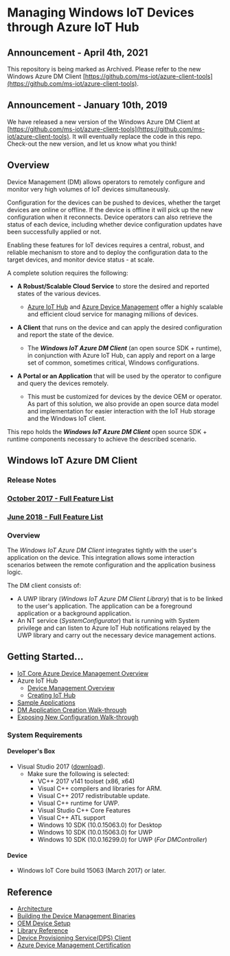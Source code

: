 # Managing Windows IoT Devices through Azure IoT Hub

## Announcement - April 4th, 2021

This repository is being marked as Archived. Please refer to the new Windows Azure DM Client [https://github.com/ms-iot/azure-client-tools](https://github.com/ms-iot/azure-client-tools).

## Announcement - January 10th, 2019

We have released a new version of the Windows Azure DM Client at [https://github.com/ms-iot/azure-client-tools](https://github.com/ms-iot/azure-client-tools). It will eventually replace the code in this repo. Check-out the new version, and let us know what you think!

## Overview

Device Management (DM) allows operators to remotely configure and monitor very high volumes of IoT devices simultaneously.

Configuration for the devices can be pushed to devices, whether the target devices are online or offline.  If the device is offline it will pick up the new configuration when it reconnects.  Device operators can also retrieve the status of each device, including whether device configuration updates have been successfully applied or not.

Enabling these features for IoT devices requires a central, robust, and reliable mechanism to store and to deploy the configuration data to the target devices, and monitor device status - at scale.

A complete solution requires the following:

- **A Robust/Scalable Cloud Service** to store the desired and reported states of the various devices.
  - [Azure IoT Hub](https://azure.microsoft.com/en-us/services/iot-hub/) and [Azure Device Management](https://docs.microsoft.com/en-us/azure/iot-hub/iot-hub-device-management-overview) offer a highly  scalable and efficient cloud service for managing millions of devices.

- **A Client** that runs on the device and can apply the desired configuration and report the state of the device.
  - The ***Windows IoT Azure DM Client*** (an open source SDK + runtime), in conjunction with Azure IoT Hub, can apply and report on a large set of common, sometimes critical, Windows configurations.

- **A Portal or an Application** that will be used by the operator to configure and query the devices remotely.
  - This must be customized for devices by the device OEM or operator.  As part of this solution, we also provide an open source data model and implementation for easier interaction with the IoT Hub storage and the Windows IoT client.

This repo holds the ***Windows IoT Azure DM Client*** open source SDK + runtime components necessary to achieve the described scenario.

## Windows IoT Azure DM Client

### Release Notes

### [October 2017 - Full Feature List](docs/release-notes-2017-10.md)

### [June 2018 - Full Feature List](docs/release-notes-2018-06.md)

### Overview

The *Windows IoT Azure DM Client* integrates tightly with the user's application on the device. This integration allows some interaction scenarios between the remote configuration and the application business logic.

The DM client consists of:

- A UWP library (*Windows IoT Azure DM Client Library*) that is to be linked to the user's application. The application can be a foreground application or a background application.
- An NT service (*SystemConfigurator*) that is running with System privilege and can listen to Azure IoT Hub notifications relayed by the UWP library and carry out the necessary device management actions.

## Getting Started...

- [IoT Core Azure Device Management Overview](https://blogs.windows.com/buildingapps/2017/04/07/managing-windows-iot-core-devices-azure-iot-hub/)
- Azure IoT Hub
  - [Device Management Overview](https://docs.microsoft.com/en-us/azure/iot-hub/iot-hub-device-management-overview)
  - [Creating IoT Hub](https://docs.microsoft.com/en-us/azure/iot-hub/iot-hub-csharp-csharp-getstarted)
- [Sample Applications](docs/samples.md)
- [DM Application Creation Walk-through](docs/dm-hello-world-overview.md)
- [Exposing New Configuration Walk-through](docs/exposing-new-configuration.md)

### System Requirements

#### Developer's Box

- Visual Studio 2017 ([download](https://www.visualstudio.com/downloads)).
  - Make sure the following is selected:
    - VC++ 2017 v141 toolset (x86, x64)
    - Visual C++ compilers and libraries for ARM.
    - Visual C++ 2017 redistributable update.
    - Visual C++ runtime for UWP.
    - Visual Studio C++ Core Features
    - Visual C++ ATL support
    - Windows 10 SDK (10.0.15063.0) for Desktop
    - Windows 10 SDK (10.0.15063.0) for UWP
    - Windows 10 SDK (10.0.16299.0) for UWP  (*For DMController*)


#### Device

- Windows IoT Core build 15063 (March 2017) or later.

## Reference

- [Architecture](docs/dm-client-architecture.md)
- [Building the Device Management Binaries](docs/building-the-dm-binaries.md)
- [OEM Device Setup](docs/oem-device-setup.md)
- [Library Reference](docs/library-reference.md)
- [Device Provisioning Service(DPS) Client](<https://github.com/ms-iot/iot-azure-dps-client>)
- [Azure Device Management Certification](docs/azure-dm-certification.md)
